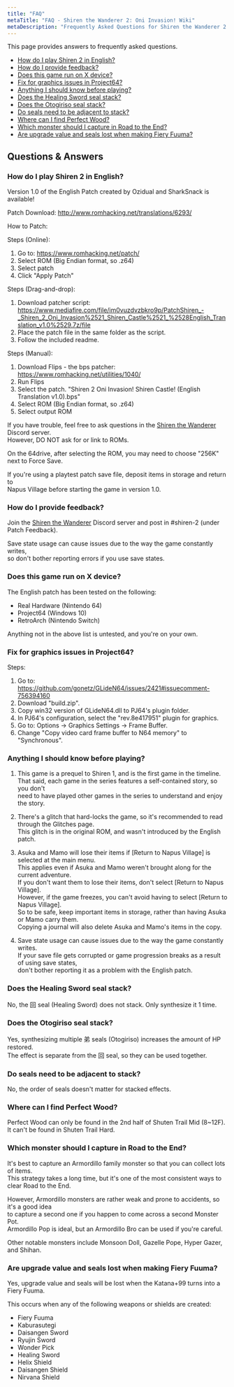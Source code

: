 ```yaml
---
title: "FAQ"
metaTitle: "FAQ - Shiren the Wanderer 2: Oni Invasion! Wiki"
metaDescription: "Frequently Asked Questions for Shiren the Wanderer 2: Oni Invasion!"
---
```


This page provides answers to frequently asked questions.

<ul class="quickLinksUL">
  <li><a href="#how-do-i-play-shiren-2-in-english?">How do I play Shiren 2 in English?</a></li>
  <li><a href="#how-do-i-provide-feedback?">How do I provide feedback?</a></li>
  <li><a href="#does-this-game-run-on-x-device?">Does this game run on X device?</a></li>
  <li><a href="#fix-for-graphics-issues-in-project64?">Fix for graphics issues in Project64?</a></li>
  <li><a href="#anything-i-should-know-before-playing?">Anything I should know before playing?</a></li>
  <li><a href="#does-the-healing-sword-seal-stack?">Does the Healing Sword seal stack?</a></li>
  <li><a href="#does-the-otogiriso-seal-stack?">Does the Otogiriso seal stack?</a></li>
  <li><a href="#do-seals-need-to-be-adjacent-to-stack?">Do seals need to be adjacent to stack?</a></li>
  <li><a href="#where-can-i-find-perfect-wood?">Where can I find Perfect Wood?</a></li>
  <li><a href="#which-monster-should-i-capture-in-road-to-the-end?">Which monster should I capture in Road to the End?</a></li>
  <li><a href="#are-upgrade-value-and-seals-lost-when-making-fiery-fuuma?">Are upgrade value and seals lost when making Fiery Fuuma?</a></li>
</ul>

## Questions & Answers

### How do I play Shiren 2 in English?

Version 1.0 of the English Patch created by Ozidual and SharkSnack is available!

Patch Download: http://www.romhacking.net/translations/6293/

How to Patch:

Steps (Online):
1. Go to: https://www.romhacking.net/patch/
2. Select ROM (Big Endian format, so .z64)
3. Select patch
4. Click "Apply Patch"

Steps (Drag-and-drop):
1. Download patcher script: https://www.mediafire.com/file/im0vuzdvzbkro9p/PatchShiren_-_Shiren_2_Oni_Invasion%2521_Shiren_Castle%2521_%2528English_Translation_v1.0%2529.7z/file
2. Place the patch file in the same folder as the script.
3. Follow the included readme.

Steps (Manual):
1. Download Flips - the bps patcher: https://www.romhacking.net/utilities/1040/
2. Run Flips
3. Select the patch. "Shiren 2 Oni Invasion! Shiren Castle! (English Translation v1.0).bps"
2. Select ROM (Big Endian format, so .z64)
3. Select output ROM

If you have trouble, feel free to ask questions in the <a href="https://discord.gg/5y7UDFc">Shiren the Wanderer</a> Discord server.<br/>
However, DO NOT ask for or link to ROMs.

On the 64drive, after selecting the ROM, you may need to choose "256K" next to Force Save.

If you're using a playtest patch save file, deposit items in storage and return to<br/>Napus Village before starting the game in version 1.0.

### How do I provide feedback?

Join the <a href="https://discord.gg/5y7UDFc">Shiren the Wanderer</a> Discord server and post in #shiren-2 (under Patch Feedback).

Save state usage can cause issues due to the way the game constantly writes,<br/>so don't bother reporting errors if you use save states.

### Does this game run on X device?

The English patch has been tested on the following:

- Real Hardware (Nintendo 64)
- Project64 (Windows 10)
- RetroArch (Nintendo Switch)

Anything not in the above list is untested, and you're on your own.

### Fix for graphics issues in Project64?

Steps:
1. Go to: https://github.com/gonetz/GLideN64/issues/2421#issuecomment-756394160
2. Download "build.zip".
3. Copy win32 version of GLideN64.dll to PJ64's plugin folder.
4. In PJ64's configuration, select the "rev.8e417951" plugin for graphics.
5. Go to: Options → Graphics Settings → Frame Buffer.
6. Change "Copy video card frame buffer to N64 memory" to "Synchronous".

### Anything I should know before playing?

1. This game is a prequel to Shiren 1, and is the first game in the timeline.<br/>That said, each game in the series features a self-contained story, so you don't<br/>need to have played other games in the series to understand and enjoy the story.

2. There's a glitch that hard-locks the game, so it's recommended to read through the Glitches page.<br/>This glitch is in the original ROM, and wasn't introduced by the English patch.

3. Asuka and Mamo will lose their items if [Return to Napus Village] is selected at the main menu.<br/>
This applies even if Asuka and Mamo weren't brought along for the current adventure.<br/>
If you don't want them to lose their items, don't select [Return to Napus Village].<br/>
However, if the game freezes, you can't avoid having to select [Return to Napus Village].<br/>
So to be safe, keep important items in storage, rather than having Asuka or Mamo carry them.<br/>
Copying a journal will also delete Asuka and Mamo's items in the copy.

4. Save state usage can cause issues due to the way the game constantly writes.<br/>If your save file gets corrupted or game progression breaks as a result of using save states,<br/>don't bother reporting it as a problem with the English patch.

### Does the Healing Sword seal stack?

No, the 回 seal (Healing Sword) does not stack. Only synthesize it 1 time.

### Does the Otogiriso seal stack?

Yes, synthesizing multiple 弟 seals (Otogiriso) increases the amount of HP restored.<br/>
The effect is separate from the 回 seal, so they can be used together.

### Do seals need to be adjacent to stack?

No, the order of seals doesn't matter for stacked effects.

### Where can I find Perfect Wood?

Perfect Wood can only be found in the 2nd half of Shuten Trail Mid (8\~12F).<br/>
It can't be found in Shuten Trail Hard.

### Which monster should I capture in Road to the End?

It's best to capture an Armordillo family monster so that you can collect lots of items.<br/>
This strategy takes a long time, but it's one of the most consistent ways to clear Road to the End.

However, Armordillo monsters are rather weak and prone to accidents, so it's a good idea<br/>to capture a second one if you happen to come across a second Monster Pot.<br/>
Armordillo Pop is ideal, but an Armordillo Bro can be used if you're careful.

Other notable monsters include Monsoon Doll, Gazelle Pope, Hyper Gazer, and Shihan.

### Are upgrade value and seals lost when making Fiery Fuuma?

Yes, upgrade value and seals will be lost when the Katana+99 turns into a Fiery Fuuma.

This occurs when any of the following weapons or shields are created:

- Fiery Fuuma
- Kaburasutegi
- Daisangen Sword
- Ryujin Sword
- Wonder Pick
- Healing Sword
- Helix Shield
- Daisangen Shield
- Nirvana Shield
